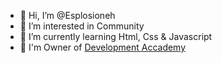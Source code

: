 - 👋 Hi, I’m @Esplosioneh
- 👀 I’m interested in Community
- 🌱 I’m currently learning Html, Css & Javascript
- 💠 I'm Owner of [Development Accademy](https://discord.gg/c92ySfQwCM)


<!---
Esplosioneh/Esplosioneh is a ✨ special ✨ repository because its `README.md` (this file) appears on your GitHub profile.
You can click the Preview link to take a look at your changes.
--->
